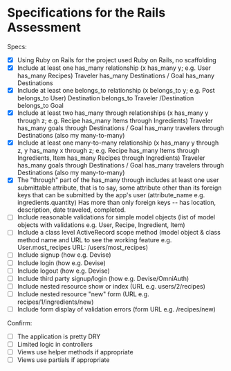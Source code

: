 # Specifications for the Rails Assessment

Specs:
- [x] Using Ruby on Rails for the project
    used Ruby on Rails, no scaffolding
- [x] Include at least one has_many relationship (x has_many y; e.g. User has_many Recipes) 
    Traveler has_many Destinations  / Goal has_many Destinations
- [x] Include at least one belongs_to relationship (x belongs_to y; e.g. Post belongs_to User)
    Destination belongs_to Traveler /Destination belongs_to Goal
- [x] Include at least two has_many through relationships (x has_many y through z; e.g. Recipe has_many Items through Ingredients)
    Traveler has_many goals through Destinations / Goal has_many travelers through Destinations (also my many-to-many)
- [x] Include at least one many-to-many relationship (x has_many y through z, y has_many x through z; e.g. Recipe has_many Items through Ingredients, Item has_many Recipes through Ingredients)
    Traveler has_many goals through Destinations / Goal has_many travelers through Destinations (also my many-to-many)
- [x] The "through" part of the has_many through includes at least one user submittable attribute, that is to say, some attribute other than its foreign keys that can be submitted by the app's user (attribute_name e.g. ingredients.quantity)
    Has more than only foreign keys --  has location, description, date traveled, completed.
- [ ] Include reasonable validations for simple model objects (list of model objects with validations e.g. User, Recipe, Ingredient, Item)
- [ ] Include a class level ActiveRecord scope method (model object & class method name and URL to see the working feature e.g. User.most_recipes URL: /users/most_recipes)
- [ ] Include signup (how e.g. Devise)
- [ ] Include login (how e.g. Devise)
- [ ] Include logout (how e.g. Devise)
- [ ] Include third party signup/login (how e.g. Devise/OmniAuth)
- [ ] Include nested resource show or index (URL e.g. users/2/recipes)
- [ ] Include nested resource "new" form (URL e.g. recipes/1/ingredients/new)
- [ ] Include form display of validation errors (form URL e.g. /recipes/new)

Confirm:
- [ ] The application is pretty DRY
- [ ] Limited logic in controllers
- [ ] Views use helper methods if appropriate
- [ ] Views use partials if appropriate
